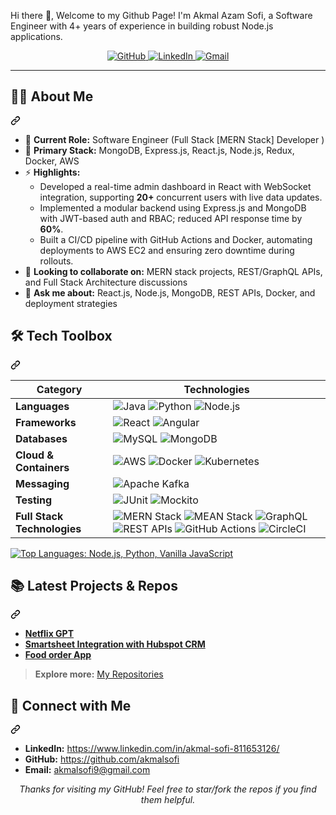 Hi there 👋, Welcome to my Github Page!
I'm Akmal Azam Sofi, a Software Engineer with 4+ years of experience in building robust Node.js applications.


<p align="center">
  <a href="https://github.com/akmalsofi" target="_blank">
    <img src="https://img.shields.io/badge/GitHub-100000?style=for-the-badge&logo=github&logoColor=white" alt="GitHub">
  </a>
  <a href="https://www.linkedin.com/in/akmal-sofi-811653126/" target="_blank">
    <img src="https://img.shields.io/badge/LinkedIn-0A66C2?style=for-the-badge&logo=linkedin&logoColor=white" alt="LinkedIn">
  </a>
  <a href="mailto:akmalsofi9@gmail.com" target="_blank">
    <img src="https://img.shields.io/badge/Gmail-D14836?style=for-the-badge&logo=gmail&logoColor=white" alt="Gmail">
  </a>
</p>
<hr>
<div class="markdown-heading" dir="auto"><h2 class="heading-element" dir="auto">👨‍💻 About Me</h2><a id="user-content--about-me" class="anchor" aria-label="Permalink: 👨‍💻 About Me" href="#-about-me"><svg class="octicon octicon-link" viewBox="0 0 16 16" version="1.1" width="16" height="16" aria-hidden="true"><path d="m7.775 3.275 1.25-1.25a3.5 3.5 0 1 1 4.95 4.95l-2.5 2.5a3.5 3.5 0 0 1-4.95 0 .751.751 0 0 1 .018-1.042.751.751 0 0 1 1.042-.018 1.998 1.998 0 0 0 2.83 0l2.5-2.5a2.002 2.002 0 0 0-2.83-2.83l-1.25 1.25a.751.751 0 0 1-1.042-.018.751.751 0 0 1-.018-1.042Zm-4.69 9.64a1.998 1.998 0 0 0 2.83 0l1.25-1.25a.751.751 0 0 1 1.042.018.751.751 0 0 1 .018 1.042l-1.25 1.25a3.5 3.5 0 1 1-4.95-4.95l2.5-2.5a3.5 3.5 0 0 1 4.95 0 .751.751 0 0 1-.018 1.042.751.751 0 0 1-1.042.018 1.998 1.998 0 0 0-2.83 0l-2.5 2.5a1.998 1.998 0 0 0 0 2.83Z"></path></svg></a></div>
<ul dir="auto">
  <li>🔭 <strong>Current Role:</strong> Software Engineer (Full Stack [MERN Stack] Developer )</li>
  <li>🌱 <strong>Primary Stack:</strong> MongoDB, Express.js, React.js, Node.js, Redux, Docker, AWS</li>
  <li>⚡ <strong>Highlights:</strong>
    <ul dir="auto">
      <li>Developed a real-time admin dashboard in React with WebSocket integration, supporting <strong>20+</strong> concurrent users with live data updates.</li>
      <li>Implemented a modular backend using Express.js and MongoDB with JWT-based auth and RBAC; reduced API response time by <strong>60%</strong>.</li>
      <li>Built a CI/CD pipeline with GitHub Actions and Docker, automating deployments to AWS EC2 and ensuring zero downtime during rollouts.</li>
    </ul>
  </li>
  <li>👯 <strong>Looking to collaborate on:</strong> MERN stack projects, REST/GraphQL APIs, and Full Stack Architecture discussions</li>
  <li>💬 <strong>Ask me about:</strong> React.js, Node.js, MongoDB, REST APIs, Docker, and deployment strategies</li>
</ul>

<div class="markdown-heading" dir="auto"><h2 class="heading-element" dir="auto">🛠️ Tech Toolbox</h2><a id="user-content-️-tech-toolbox" class="anchor" aria-label="Permalink: 🛠️ Tech Toolbox" href="#️-tech-toolbox"><svg class="octicon octicon-link" viewBox="0 0 16 16" version="1.1" width="16" height="16" aria-hidden="true"><path d="m7.775 3.275 1.25-1.25a3.5 3.5 0 1 1 4.95 4.95l-2.5 2.5a3.5 3.5 0 0 1-4.95 0 .751.751 0 0 1 .018-1.042.751.751 0 0 1 1.042-.018 1.998 1.998 0 0 0 2.83 0l2.5-2.5a2.002 2.002 0 0 0-2.83-2.83l-1.25 1.25a.751.751 0 0 1-1.042-.018.751.751 0 0 1-.018-1.042Zm-4.69 9.64a1.998 1.998 0 0 0 2.83 0l1.25-1.25a.751.751 0 0 1 1.042.018.751.751 0 0 1 .018 1.042l-1.25 1.25a3.5 3.5 0 1 1-4.95-4.95l2.5-2.5a3.5 3.5 0 0 1 4.95 0 .751.751 0 0 1-.018 1.042.751.751 0 0 1-1.042.018 1.998 1.998 0 0 0-2.83 0l-2.5 2.5a1.998 1.998 0 0 0 0 2.83Z"></path></svg></a></div>
<markdown-accessiblity-table data-catalyst="">
  <table>
    <thead>
      <tr>
        <th>Category</th>
        <th>Technologies</th>
      </tr>
    </thead>
    <tbody>
      <tr>
        <td><strong>Languages</strong></td>
        <td>
          <img src="https://img.shields.io/badge/java-%23ED8B00.svg?style=for-the-badge&logo=openjdk&logoColor=white" alt="Java">
          <img src="https://camo.githubusercontent.com/0d0779a129f1dcf6c31613b701fe0646fd4e4d2ed2a7cbd61b27fd5514baa938/68747470733a2f2f696d672e736869656c64732e696f2f62616467652f707974686f6e2d3336373041303f7374796c653d666f722d7468652d6261646765266c6f676f3d707974686f6e266c6f676f436f6c6f723d666664643534" alt="Python">
           <img src="https://img.shields.io/badge/node.js-%23339933.svg?style=for-the-badge&logo=nodedotjs&logoColor=white" alt="Node.js">
        </td>
      </tr>
      <tr>
        <td><strong>Frameworks</strong></td>
        <td>
          <img src="https://img.shields.io/badge/react-%2320232a.svg?style=for-the-badge&logo=react&logoColor=%2361DAFB" alt="React">
          <img src="https://img.shields.io/badge/angular-%23DD0031.svg?style=for-the-badge&logo=angular&logoColor=white" alt="Angular">         
        </td>
      </tr>
      <tr>
        <td><strong>Databases</strong></td>
        <td>
          <img src="https://img.shields.io/badge/mysql-4479A1.svg?style=for-the-badge&logo=mysql&logoColor=white" alt="MySQL">
          <img src="https://img.shields.io/badge/MongoDB-%234ea94b.svg?style=for-the-badge&logo=mongodb&logoColor=white" alt="MongoDB">
        </td>
      </tr>
      <tr>
        <td><strong>Cloud &amp; Containers</strong></td>
        <td>
          <img src="https://img.shields.io/badge/AWS-%23FF9900.svg?style=for-the-badge&logo=amazon-aws&logoColor=white" alt="AWS">
          <img src="https://img.shields.io/badge/docker-%230db7ed.svg?style=for-the-badge&logo=docker&logoColor=white" alt="Docker">
          <img src="https://img.shields.io/badge/kubernetes-%23326ce5.svg?style=for-the-badge&logo=kubernetes&logoColor=white" alt="Kubernetes">
        </td>
      </tr>
      <tr>
        <td><strong>Messaging</strong></td>
        <td>
          <img src="https://img.shields.io/badge/Apache%20Kafka-000?style=for-the-badge&logo=apachekafka&logoColor=white" alt="Apache Kafka">
        </td>
      </tr>
      <tr>
        <td><strong>Testing</strong></td>
        <td>
          <img src="https://img.shields.io/badge/JUnit5-25A162?style=flat-square&logo=JUnit5&logoColor=white" alt="JUnit">
          <img src="https://img.shields.io/badge/Mockito-25A162?style=flat-square&logo=Java&logoColor=white" alt="Mockito">
        </td>
      </tr>
      <tr>
        <td><strong>Full Stack Technologies</strong></td>
        <td>
          <img src="https://img.shields.io/badge/MERN-3e3e3e?style=for-the-badge&logoColor=white" alt="MERN Stack">
          <img src="https://img.shields.io/badge/MEAN-ffcc00?style=for-the-badge&logoColor=black" alt="MEAN Stack">
          <img src="https://img.shields.io/badge/GraphQL-E10098?style=for-the-badge&logo=graphql&logoColor=white" alt="GraphQL">
          <img src="https://img.shields.io/badge/REST%20APIs-02569B?style=for-the-badge&logo=fastapi&logoColor=white" alt="REST APIs">
          <img src="https://img.shields.io/badge/GitHub_Actions-2088FF?style=for-the-badge&logo=github-actions&logoColor=white" alt="GitHub Actions">
          <img src="https://img.shields.io/badge/CircleCI-343434?style=for-the-badge&logo=circleci&logoColor=white" alt="CircleCI">
        </td>
      </tr>
    </tbody>
  </table>
</markdown-accessiblity-table>
<p dir="auto">
  <a target="_blank" rel="noopener noreferrer nofollow" href="https://camo.githubusercontent.com/46070c26bafc044609989fbfc24aed9f5fe5d30a33ae9cbed88af54c57a6c7f6/68747470733a2f2f6769746875622d726561646d652d73746174732e76657263656c2e6170702f6170692f746f702d6c616e67732f3f757365726e616d653d6e61746873616761723234266c61796f75743d636f6d70616374267468656d653d7265616374">
    <img height="160" 
         src="https://camo.githubusercontent.com/46070c26bafc044609989fbfc24aed9f5fe5d30a33ae9cbed88af54c57a6c7f6/68747470733a2f2f6769746875622d726561646d652d73746174732e76657263656c2e6170702f6170692f746f702d6c616e67732f3f757365726e616d653d6e61746873616761723234266c61796f75743d636f6d70616374267468656d653d7265616374" 
         alt="Top Languages: Node.js, Python, Vanilla JavaScript" 
         data-canonical-src="https://github-readme-stats.vercel.app/api/top-langs/?username=akmalsofi24&amp;layout=compact&amp;theme=react" 
         style="max-width: 100%; height: auto; max-height: 160px;">
  </a>
</p>
<div class="markdown-heading" dir="auto"><h2 class="heading-element" dir="auto">📚 Latest Projects &amp; Repos</h2><a id="user-content--latest-projects--repos" class="anchor" aria-label="Permalink: 📚 Latest Projects &amp; Repos" href="#-latest-projects--repos"><svg class="octicon octicon-link" viewBox="0 0 16 16" version="1.1" width="16" height="16" aria-hidden="true"><path d="m7.775 3.275 1.25-1.25a3.5 3.5 0 1 1 4.95 4.95l-2.5 2.5a3.5 3.5 0 0 1-4.95 0 .751.751 0 0 1 .018-1.042.751.751 0 0 1 1.042-.018 1.998 1.998 0 0 0 2.83 0l2.5-2.5a2.002 2.002 0 0 0-2.83-2.83l-1.25 1.25a.751.751 0 0 1-1.042-.018.751.751 0 0 1-.018-1.042Zm-4.69 9.64a1.998 1.998 0 0 0 2.83 0l1.25-1.25a.751.751 0 0 1 1.042.018.751.751 0 0 1 .018 1.042l-1.25 1.25a3.5 3.5 0 1 1-4.95-4.95l2.5-2.5a3.5 3.5 0 0 1 4.95 0 .751.751 0 0 1-.018 1.042.751.751 0 0 1-1.042.018 1.998 1.998 0 0 0-2.83 0l-2.5 2.5a1.998 1.998 0 0 0 0 2.83Z"></path></svg></a></div>
<ul dir="auto">
<li><a href="https://github.com/akmalsofi/netflix-gpt"><strong>Netflix GPT</strong></a></li>
 <li><a href="https://github.com/akmalsofi/New_Casting_Stone_Setting_Intake_Form"><strong>Smartsheet Integration with Hubspot CRM</strong></a></li>
 <li><a href="https://github.com/akmalsofi/food-order-app"><strong>Food order App</strong></a></li>
</ul>
<blockquote>
<p dir="auto"><strong>Explore more:</strong> <a href="https://github.com/akmalsofi?tab=repositories">My Repositories</a></p>
</blockquote>
<div class="markdown-heading" dir="auto"><h2 class="heading-element" dir="auto">🤝 Connect with Me</h2><a id="user-content--connect-with-me" class="anchor" aria-label="Permalink: 🤝 Connect with Me" href="#-connect-with-me"><svg class="octicon octicon-link" viewBox="0 0 16 16" version="1.1" width="16" height="16" aria-hidden="true"><path d="m7.775 3.275 1.25-1.25a3.5 3.5 0 1 1 4.95 4.95l-2.5 2.5a3.5 3.5 0 0 1-4.95 0 .751.751 0 0 1 .018-1.042.751.751 0 0 1 1.042-.018 1.998 1.998 0 0 0 2.83 0l2.5-2.5a2.002 2.002 0 0 0-2.83-2.83l-1.25 1.25a.751.751 0 0 1-1.042-.018.751.751 0 0 1-.018-1.042Zm-4.69 9.64a1.998 1.998 0 0 0 2.83 0l1.25-1.25a.751.751 0 0 1 1.042.018.751.751 0 0 1 .018 1.042l-1.25 1.25a3.5 3.5 0 1 1-4.95-4.95l2.5-2.5a3.5 3.5 0 0 1 4.95 0 .751.751 0 0 1-.018 1.042.751.751 0 0 1-1.042.018 1.998 1.998 0 0 0-2.83 0l-2.5 2.5a1.998 1.998 0 0 0 0 2.83Z"></path></svg></a></div>
<ul dir="auto">
<li><strong>LinkedIn:</strong> <a href="https://www.linkedin.com/in/akmal-sofi-811653126/" rel="nofollow">https://www.linkedin.com/in/akmal-sofi-811653126/</a></li>
<li><strong>GitHub:</strong> <a href="https://github.com/akmalsofi">https://github.com/akmalsofi</a></li>
<li><strong>Email:</strong> <a href="mailto:akmalsofi9@gmail.com">akmalsofi9@gmail.com</a></li>
</ul>
<p align="center" dir="auto">
  <i>Thanks for visiting my GitHub! Feel free to star/fork the repos if you find them helpful.</i>
</p>
